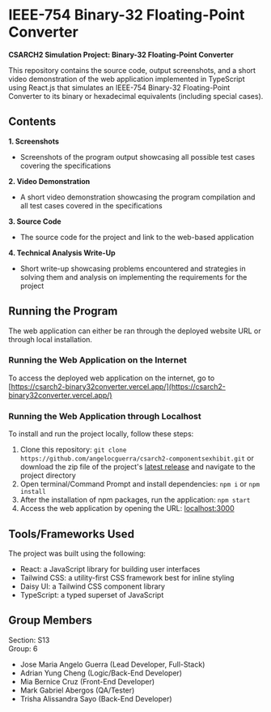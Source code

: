 # IEEE-754 Binary-32 Floating-Point Converter

**CSARCH2 Simulation Project: Binary-32 Floating-Point Converter**

This repository contains the source code, output screenshots, and a short video demonstration of the web application implemented in TypeScript using React.js that simulates an IEEE-754 Binary-32 Floating-Point Converter to its binary or hexadecimal equivalents (including special cases).

## Contents
**1. Screenshots**<br>
- Screenshots of the program output showcasing all possible test cases covering the specifications<br>

**2. Video Demonstration**
- A short video demonstration showcasing the program compilation and all test cases covered in the specifications<br>

**3. Source Code**<br>
- The source code for the project and link to the web-based application<br>

**4. Technical Analysis Write-Up**<br>
- Short write-up showcasing problems encountered and strategies in solving them and analysis on implementing the requirements for the project<br>

## Running the Program
The web application can either be ran through the deployed website URL or through local installation.

### Running the Web Application on the Internet
To access the deployed web application on the internet, go to [https://csarch2-binary32converter.vercel.app/](https://csarch2-binary32converter.vercel.app/)

### Running the Web Application through Localhost
To install and run the project locally, follow these steps:
1. Clone this repository: `git clone https://github.com/angelocguerra/csarch2-componentsexhibit.git` or download the zip file of the project's [latest release](https://github.com/angelocguerra/csarch2-simulationproject/releases/tag/prod) and navigate to the project directory
2. Open terminal/Command Prompt and install dependencies: `npm i` or `npm install`
3. After the installation of npm packages, run the application: `npm start`
4. Access the web application by opening the URL: [localhost:3000](localhost:3000)

## Tools/Frameworks Used
The project was built using the following:
- React: a JavaScript library for building user interfaces
- Tailwind CSS: a utility-first CSS framework best for inline styling
- Daisy UI: a Tailwind CSS component library
- TypeScript: a typed superset of JavaScript

## Group Members
Section: S13<br>
Group: 6<br>
- Jose Maria Angelo Guerra (Lead Developer, Full-Stack)
- Adrian Yung Cheng (Logic/Back-End Developer)
- Mia Bernice Cruz (Front-End Developer)
- Mark Gabriel Abergos (QA/Tester)
- Trisha Alissandra Sayo (Back-End Developer)

